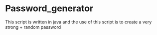 # Password_generator
This script is written in java and the use of this script is to create a very strong + random  password
